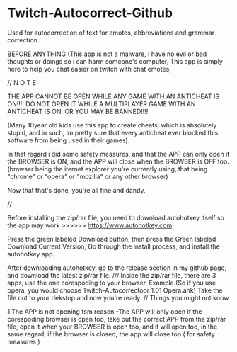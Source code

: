 # Twitch-Autocorrect-Github
Used for autocorrection of text for emotes, abbreviations and grammar correction.

BEFORE ANYTHING (This app is not a malware, i have no evil or bad thoughts or doings so i can harm someone's computer, This app is simply here to help you chat easier on twitch
with chat emotes,

//  N   O   T   E

THE APP CANNOT BE OPEN WHILE ANY GAME WITH AN ANTICHEAT IS ON!!!!
DO NOT OPEN IT WHILE A MULTIPLAYER GAME WITH AN ANTICHEAT IS ON, OR YOU MAY BE BANNED!!!!

(Many 10year old kids use this app to create cheats, which is absolutely stupid, and in such, im pretty sure that every anticheat ever blocked this software from being used
in their games).

In that regard i did some safety measures, and that the APP can only open if the BROWSER is ON, and the APP will close when the BROWSER is OFF too. (browser being the iternet
explorer you're currently using, that being "chrome" or "opera" or "mozilla" or any other browser)

Now that that's done, you're all fine and dandy.

//

Before installing the zip/rar file, you need to download autohotkey itself so the app may work >>>>>> https://www.autohotkey.com

Press the green labeled Download button, then press the Green labeled Download Current Version, Go through the install process, and install the autohotkey app.

After downloading autohotkey, go to the release section in my github page, and download the latest zip/rar file.
///
Inside the zip/rar file, there are 3 apps, use the one corespoding to your browser, Example (So if you use opera, you would choose Twitch-Autocorrectoor 1.01 Opera.ahk)
Take the file out to your dekstop and now you're ready.
//
Things you might not know

1.The APP is not opening fsm reason
-The APP will only open if the corespoding browser is open too, take out the correct APP from the zip/rar file, open it when your BROWSER is open too, and it will open too, in
the same regard, if the browser is closed, the app will close too ( for safety measures )
